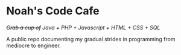 # Noah's Code Cafe


<i>~~Grab a cup of~~ Java + PHP + Javascript + HTML + CSS + SQL</i>

A public repo documenting my gradual strides in programming from mediocre to engineer.
